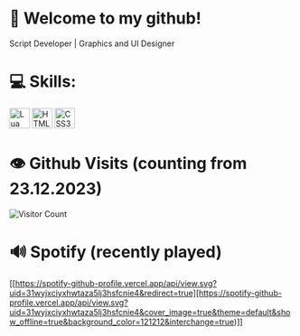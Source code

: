 # 🚪 Welcome to my github!

Script Developer | Graphics and UI Designer

# 💻 Skills:

<a href="https://www.lua.org/docs.html" target="_blank" rel="noreferrer"><img src="https://upload.wikimedia.org/wikipedia/commons/thumb/c/cf/Lua-Logo.svg/1200px-Lua-Logo.svg.png" width="36" height="36" alt="Lua" /></a>
<a href="https://developer.mozilla.org/en-US/docs/Glossary/HTML5" target="_blank" rel="noreferrer"><img src="https://raw.githubusercontent.com/danielcranney/readme-generator/main/public/icons/skills/html5-colored.svg" width="36" height="36" alt="HTML5" /></a>
<a href="https://developer.mozilla.org/en-US/docs/Glossary/CSS3" target="_blank" rel="noreferrer"><img src="https://raw.githubusercontent.com/danielcranney/readme-generator/main/public/icons/skills/css3-colored.svg" width="36" height="36" alt="CSS3" /></a>

# 👁️ Github Visits (counting from 23.12.2023)
![Visitor Count](https://profile-counter.glitch.me/Fr3kless/count.svg) 

# 🔊 Spotify (recently played)
[[https://spotify-github-profile.vercel.app/api/view.svg?uid=31wyjxciyxhwtaza5lj3hsfcnie4&redirect=true][https://spotify-github-profile.vercel.app/api/view.svg?uid=31wyjxciyxhwtaza5lj3hsfcnie4&cover_image=true&theme=default&show_offline=true&background_color=121212&interchange=true)]]
